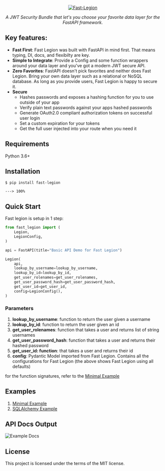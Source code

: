 <p align="center">
  <a href="https://github.com/davideasaf/fast-legion"><img src="https://i.imgur.com/5TnV0Ci.png" alt="Fast-Legion"></a>
</p>
<p align="center">
    <em>A JWT Security Bundle that let's you choose your favorite data layer for the FastAPI framework.</em>
</p>

## Key features:

- **Fast First**: Fast Legion was built with FastAPI in mind first. That means typing, DI, docs, and flexibilty are key.
- **Simple to Integrate**: Provide a Config and some function wrappers around your data layer and you've got a modern JWT secure API.
- **Zero Favorites**: FastAPI doesn't pick favorites and neither does Fast Legion. Bring your own data layer such as a relational or NoSQL database. As long as you provide users, Fast Legion is happy to secure it.
- **Secure**
  - Hashes passwords and exposes a hashing function for you to use outside of your app
  - Verify plain text passwords against your apps hashed passwords
  - Generate OAuth2.0 compliant authorization tokens on successful user login
  - Set a custom expiration for your tokens
  - Get the full user injected into your route when you need it

## Requirements

Python 3.6+

## Installation

```console
$ pip install fast-legion

---> 100%
```

## Quick Start

Fast legion is setup in 1 step:

```python
from fast_legion import (
    Legion,
    LegionConfig,
)

api = FastAPI(title="Basic API Demo for Fast Legion")

Legion(
    api,
    lookup_by_username=lookup_by_username,
    lookup_by_id=lookup_by_id,
    get_user_rolenames=get_user_rolenames,
    get_user_password_hash=get_user_password_hash,
    get_user_id=get_user_id,
    config=LegionConfig(),
)
```

### Parameters

1. **lookup_by_username**: function to return the user given a username
1. **lookup_by_id**: function to return the user given an id
1. **get_user_rolenames**: function that takes a user and returns list of string usernames
1. **get_user_password_hash**: function that takes a user and returns their hashed password
1. **get_user_id: function**: that takes a user and returns their id
1. **config**: Pydantic Model imported from Fast Legion. Contains all the configurations for Fast Legion (the above shows Fast Legion using all defaults)

for the function signatures, refer to the <a href="https://github.com/davideasaf/fast-legion/tree/master/examples/basic.py" target="_blank">Minimal Example</a>

## Examples

1. <a href="https://github.com/davideasaf/fast-legion/tree/master/examples/basic.py" target="_blank">Minimal Example</a>
2. <a href="https://github.com/davideasaf/fast-legion/tree/master/examples/basic.py" target="_blank">SQLAlchemy Example</a>

## API Docs Output

![Example Docs](https://i.imgur.com/KXKtEsm.png)

## License

This project is licensed under the terms of the MIT license.
